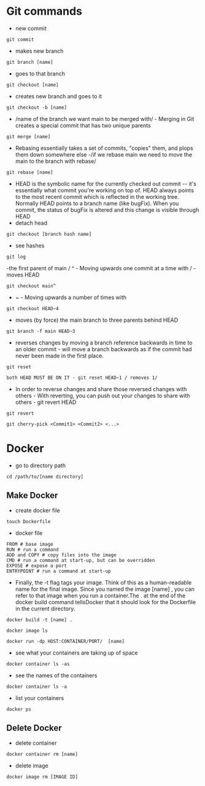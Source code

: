# Git commands
- new commit
```
git commit 
```
- makes new branch
```
git branch [name]
```
- goes to that branch
```
git checkout [name]
```
- creates new branch and goes to it
```
git checkout -b [name]
```
- /name of the branch we want main to be merged with/ - Merging in Git creates a special commit that has two unique parents
```
git merge [name]
```
- Rebasing essentially takes a set of commits, "copies" them, and plops them down somewhere else -/if we rebase main we need to move the main to the branch with rebase/
```
git rebase [name]
```
- HEAD is the symbolic name for the currently checked out commit -- it's essentially what commit you're working on top of. HEAD always points to the most recent commit which is reflected in the working tree. Normally HEAD points to a branch name (like bugFix). When you commit, the status of bugFix is altered and this change is visible through HEAD
- detach head
```
git checkout [branch hash name]
```
- see hashes
```
git log
```
-the first parent of main / ^ - Moving upwards one commit at a time with / - moves HEAD
```
git checkout main^
```
- ~<num> - Moving upwards a number of times with
```
git checkout HEAD~4
```
- moves (by force) the main branch to three parents behind HEAD
```
git branch -f main HEAD~3
```
- reverses changes by moving a branch reference backwards in time to an older commit - will move a branch backwards as if the commit had never been made in the first place.
```
git reset
```
```
both HEAD MUST BE ON IT - git reset HEAD~1 / removes 1/
```
- In order to reverse changes and share those reversed changes with others - With reverting, you can push out your changes to share with others - git revert HEAD
```
git revert
```
```
git cherry-pick <Commit1> <Commit2> <...>
```

# Docker
- go to directory path
```
cd /path/to/[name directory]
```

## Make Docker
- create docker file
```
touch Dockerfile
```
- docker file
```
FROM # base image
RUN # run a command
ADD and COPY # copy files into the image
CMD # run a command at start-up, but can be overridden
EXPOSE # expose a port
ENTRYPOINT # run a command at start-up
```
- Finally, the -t flag tags your image. Think of this as a human-readable name for the final image. Since you named the image [name] , you can refer to that image when you run a container.The . at the end of the docker build command tellsDocker that it should look for the Dockerfile in the current directory.
```
docker build -t [name] .
```
```
docker image ls
```
```
docker run -dp HOST:CONTAINER/PORT/  [name]
```
- see what your containers are taking up of space
```
docker container ls -as
```
- see the names of the containers
```
docker container ls -a
```
- list your containers
```
docker ps
```

## Delete Docker
- delete container
```
docker container rm [name]
```
- delete image
```
docker image rm [IMAGE ID]
```
